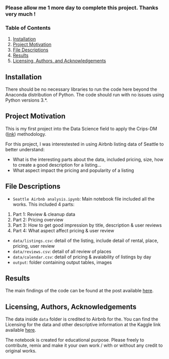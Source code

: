 ### Please allow me 1 more day to complete this project. Thanks very much !

### Table of Contents

1. [Installation](#installation)
2. [Project Motivation](#motivation)
3. [File Descriptions](#files)
4. [Results](#results)
5. [Licensing, Authors, and Acknowledgements](#licensing)

## Installation <a name="installation"></a>

There should be no necessary libraries to run the code here beyond the Anaconda distribution of Python.  The code should run with no issues using Python versions 3.*.

## Project Motivation<a name="motivation"></a>

This is my first project into the Data Science field to apply the Crips-DM ([link](https://en.wikipedia.org/wiki/Cross-industry_standard_process_for_data_mining)) methodology.

For this project, I was interestested in using Airbnb listing data of Seattle to better understand:
- What is the interesting parts about the data, included pricing, size, how to create a good description for a listing...
- What aspect impact the pricing and popularity of a listing


## File Descriptions <a name="files"></a>

- `Seattle Airbnb analysis.ipynb`: Main notebook file included all the works. This included 4 parts:
1. Part 1: Review & cleanup data
2. Part 2: Pricing overview
3. Part 3: How to get good impression by title, description & user reviews
4. Part 4: What aspect affect pricing & user review
- `data/listings.csv`: detail of the listing, include detail of rental, place, pricing, user review
- `data/reviews.csv`: detail of all review of places
- `data/calendar.csv`: detail of pricing & avaiability of listings by day
- `output`: folder containing output tables, images

## Results<a name="results"></a>

The main findings of the code can be found at the post available [here](https://medium.com/@bestoneguy/how-to-create-a-best-listing-on-airbnb-a-study-from-seattle-airbnb-listing-data-9055d4b92be3).

## Licensing, Authors, Acknowledgements<a name="licensing"></a>

The data inside `data` folder is credited to Airbnb for the. You can find the Licensing for the data and other descriptive information at the Kaggle link available [here](https://www.kaggle.com/airbnb/seattle). 

The notebook is created for educational purpose. Please freely to contribute, remix and make it your own work / with or without any credit to original works.

